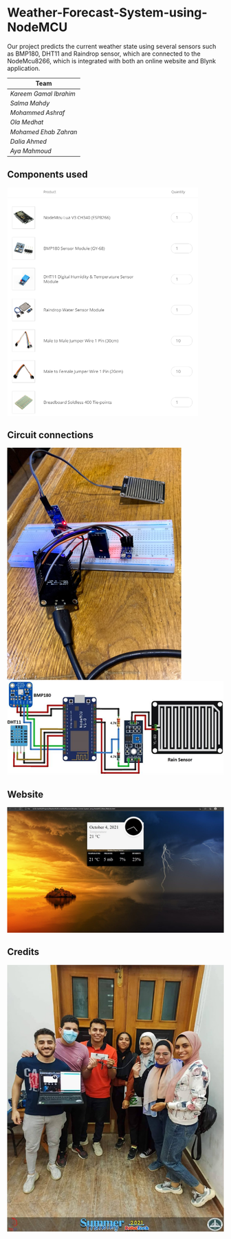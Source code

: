 # Weather-Forecast-System-using-NodeMCU
Our project predicts the current weather state using several sensors such as BMP180, DHT11 and Raindrop sensor, which are connected to the NodeMcu8266, which is integrated with both an online website and Blynk application.


|             Team             | 
| ---------------------------- | 
| *Kareem Gamal Ibrahim*       | 
| *Salma Mahdy*                | 
| *Mohammed Ashraf*            | 
| *Ola Medhat*                 | 
| *Mohamed Ehab Zahran*        | 
| *Dalia Ahmed*                | 
| *Aya Mahmoud*                | 

## Components used

<img src="https://github.com/kareemgamal1/Weather-Control-System-using-NodeMCU/blob/main/images/Components%20Used.png" width = "444" height ="531" />


## Circuit connections
<img src="https://github.com/kareemgamal1/Weather-Control-System-using-NodeMCU/blob/main/images/Circuit.png" width="405" height ="540"  />

<img src="https://github.com/kareemgamal1/Weather-Control-System-using-NodeMCU/blob/main/images/Circuit-Diagram.png" />

## Website
<img src="https://github.com/kareemgamal1/Weather-Control-System-using-NodeMCU/blob/main/images/Website.png"  />

## Credits

<img src="https://github.com/kareemgamal1/Weather-Control-System-using-NodeMCU/blob/main/images/Team.png" width="507" height="620" />
